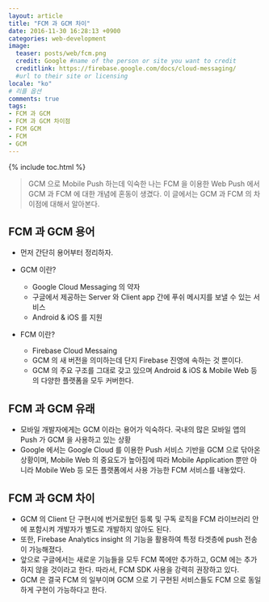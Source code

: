 ```yaml
---
layout: article
title: "FCM 과 GCM 차이"
date: 2016-11-30 16:28:13 +0900
categories: web-development
image:
  teaser: posts/web/fcm.png
  credit: Google #name of the person or site you want to credit
  creditlink: https://firebase.google.com/docs/cloud-messaging/
  #url to their site or licensing
locale: "ko"
# 리플 옵션
comments: true
tags:
- FCM 과 GCM
- FCM 과 GCM 차이점
- FCM GCM
- FCM
- GCM
---
```

{% include toc.html %}

> GCM 으로 Mobile Push 하는데 익숙한 나는 FCM 을 이용한 Web Push 에서 GCM 과 FCM 에 대한 개념에 혼동이 생겼다. 이 글에서는 GCM 과 FCM 의 차이점에 대해서 알아본다.

## FCM 과 GCM 용어
- 먼저 간단히 용어부터 정리하자.
- GCM 이란?

  - Google Cloud Messaging 의 약자
  - 구글에서 제공하는 Server 와 Client app 간에 푸쉬 메시지를 보낼 수 있는 서비스
  - Android & iOS 를 지원


- FCM 이란?

  - Firebase Cloud Messaing
  - GCM 의 새 버전을 의미하는데 단지 Firebase 진영에 속하는 것 뿐이다.
  - GCM 의 주요 구조를 그대로 갖고 있으며 Android & iOS & Mobile Web 등의 다양한 플랫폼을 모두 커버한다.

## FCM 과 GCM 유래
- 모바일 개발자에게는 GCM 이라는 용어가 익숙하다. 국내의 많은 모바일 앱의 Push 가 GCM 을 사용하고 있는 상황
- Google 에서는 Google Cloud 를 이용한 Push 서비스 기반을 GCM 으로 닦아온 상황이며, Mobile Web 의 중요도가 높아짐에 따라 Mobile Application 뿐만 아니라 Mobile Web 등 모든 플랫폼에서 사용 가능한 FCM 서비스를 내놓았다.

## FCM 과 GCM 차이
- GCM 의 Client 단 구현시에 번거로웠던 등록 및 구독 로직을 FCM 라이브러리 안에 포함시켜 개발자가 별도로 개발하지 않아도 된다.
- 또한, Firebase Analytics insight 의 기능을 활용하여 특정 타겟층에 push 전송이 가능해졌다.
- 앞으로 구글에서는 새로운 기능들을 모두 FCM 쪽에만 추가하고, GCM 에는 추가하지 않을 것이라고 한다. 따라서, FCM SDK 사용을 강력히 권장하고 있다.
- GCM 은 결국 FCM 의 일부이며 GCM 으로 기 구현된 서비스들도 FCM 으로 동일하게 구현이 가능하다고 한다.
